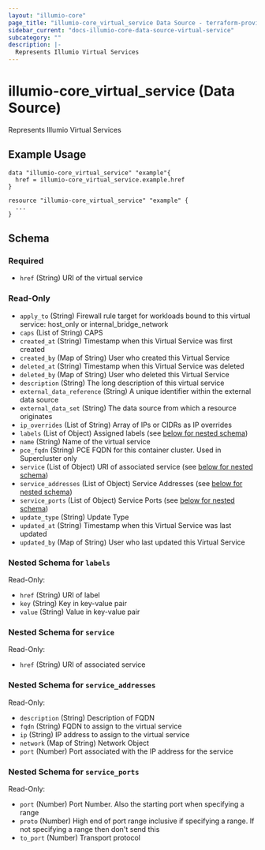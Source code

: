 ```yaml
---
layout: "illumio-core"
page_title: "illumio-core_virtual_service Data Source - terraform-provider-illumio-core"
sidebar_current: "docs-illumio-core-data-source-virtual-service"
subcategory: ""
description: |-
  Represents Illumio Virtual Services
---
```


# illumio-core_virtual_service (Data Source)

Represents Illumio Virtual Services


Example Usage
------------

```hcl
data "illumio-core_virtual_service" "example"{
  href = illumio-core_virtual_service.example.href
}

resource "illumio-core_virtual_service" "example" {
  ...
}
```

## Schema

### Required

- `href` (String) URI of the virtual service

### Read-Only

- `apply_to` (String) Firewall rule target for workloads bound to this virtual service: host_only or internal_bridge_network
- `caps` (List of String) CAPS
- `created_at` (String) Timestamp when this Virtual Service was first created
- `created_by` (Map of String) User who created this Virtual Service
- `deleted_at` (String) Timestamp when this Virtual Service was deleted
- `deleted_by` (Map of String) User who deleted this Virtual Service
- `description` (String) The long description of this virtual service
- `external_data_reference` (String) A unique identifier within the external data source
- `external_data_set` (String) The data source from which a resource originates
- `ip_overrides` (List of String) Array of IPs or CIDRs as IP overrides
- `labels` (List of Object) Assigned labels (see [below for nested schema](#nestedatt--labels))
- `name` (String) Name of the virtual service
- `pce_fqdn` (String) PCE FQDN for this container cluster. Used in Supercluster only
- `service` (List of Object) URI of associated service (see [below for nested schema](#nestedatt--service))
- `service_addresses` (List of Object) Service Addresses (see [below for nested schema](#nestedatt--service_addresses))
- `service_ports` (List of Object) Service Ports (see [below for nested schema](#nestedatt--service_ports))
- `update_type` (String) Update Type
- `updated_at` (String) Timestamp when this Virtual Service was last updated
- `updated_by` (Map of String) User who last updated this Virtual Service

<a id="nestedatt--labels"></a>
### Nested Schema for `labels`

Read-Only:

- `href` (String) URI of label
- `key` (String) Key in key-value pair
- `value` (String) Value in key-value pair

<a id="nestedatt--service"></a>
### Nested Schema for `service`

Read-Only:

- `href` (String) URI of associated service

<a id="nestedatt--service_addresses"></a>
### Nested Schema for `service_addresses`

Read-Only:

- `description` (String) Description of FQDN
- `fqdn` (String) FQDN to assign to the virtual service
- `ip` (String) IP address to assign to the virtual service
- `network` (Map of String) Network Object
- `port` (Number) Port associated with the IP address for the service

<a id="nestedatt--service_ports"></a>
### Nested Schema for `service_ports`

Read-Only:

- `port` (Number) Port Number. Also the starting port when specifying a range
- `proto` (Number) High end of port range inclusive if specifying a range. If not specifying a range then don't send this
- `to_port` (Number) Transport protocol
